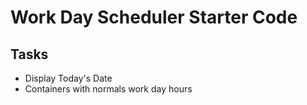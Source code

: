 # Work Day Scheduler Starter Code

## Tasks
* Display Today's Date
* Containers with normals work day hours
